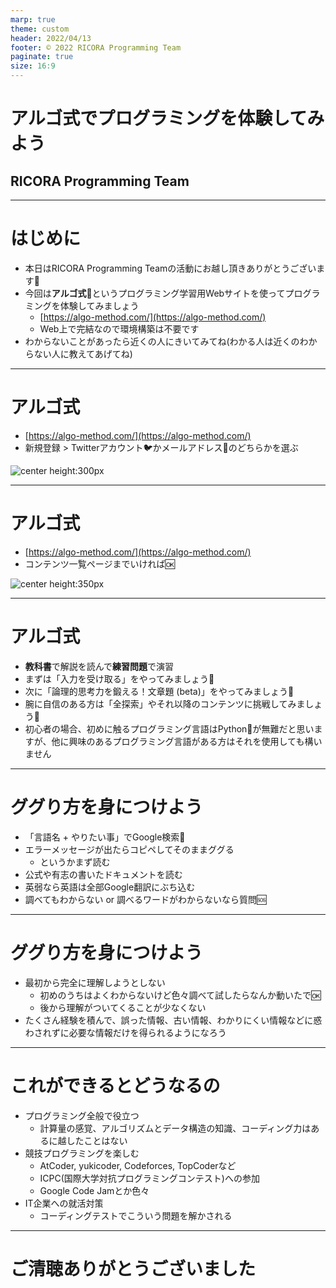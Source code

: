 ```yaml
---
marp: true
theme: custom
header: 2022/04/13
footer: © 2022 RICORA Programming Team
paginate: true
size: 16:9
---
```

<!--_class: top-->

# アルゴ式でプログラミングを体験してみよう

## RICORA Programming Team

---
<!--_class: normal-->

# はじめに

- 本日はRICORA Programming Teamの活動にお越し頂きありがとうございます:partying_face:
- 今回は**アルゴ式**:turtle:というプログラミング学習用Webサイトを使ってプログラミングを体験してみましょう
  - [https://algo-method.com/](https://algo-method.com/)
  - Web上で完結なので環境構築は不要です
- わからないことがあったら近くの人にきいてみてね(わかる人は近くのわからない人に教えてあげてね)

---
<!--_class: normal-->

# アルゴ式
- [https://algo-method.com/](https://algo-method.com/)
- 新規登録 > Twitterアカウント:bird:かメールアドレス:email:のどちらかを選ぶ

![center height:300px](https://user-images.githubusercontent.com/52315048/236456135-2043a0d7-6c72-42b5-80a8-0e9520b5dd87.png)

---
<!--_class: normal-->

# アルゴ式
- [https://algo-method.com/](https://algo-method.com/)
- コンテンツ一覧ページまでいければ:ok:

![center height:350px](https://user-images.githubusercontent.com/52315048/236456196-a7eb552e-78b3-4b13-933f-49c1e26a5429.png)


---
<!--_class: normal-->

# アルゴ式

- **教科書**で解説を読んで**練習問題**で演習
- まずは「入力を受け取る」をやってみましょう:beginner:
- 次に「論理的思考力を鍛える！文章題 (beta)」をやってみましょう:seedling:
- 腕に自信のある方は「全探索」やそれ以降のコンテンツに挑戦してみましょう:muscle:
- 初心者の場合、初めに触るプログラミング言語はPython:snake:が無難だと思いますが、他に興味のあるプログラミング言語がある方はそれを使用しても構いません

---
<!--_class: normal-->

# ググり方を身につけよう

- 「言語名 + やりたい事」でGoogle検索:mag_right:
- エラーメッセージが出たらコピペしてそのままググる
  - というかまず読む
- 公式や有志の書いたドキュメントを読む
- 英弱なら英語は全部Google翻訳にぶち込む
- 調べてもわからない or 調べるワードがわからないなら質問:sos:

---
<!--_class: normal-->

# ググり方を身につけよう

- 最初から完全に理解しようとしない
  - 初めのうちはよくわからないけど色々調べて試したらなんか動いたで:ok:
  - 後から理解がついてくることが少なくない
- たくさん経験を積んで、誤った情報、古い情報、わかりにくい情報などに惑わされずに必要な情報だけを得られるようになろう

---
<!--_class: normal-->

# これができるとどうなるの
- プログラミング全般で役立つ
  - 計算量の感覚、アルゴリズムとデータ構造の知識、コーディング力はあるに越したことはない
- 競技プログラミングを楽しむ
  - AtCoder, yukicoder, Codeforces, TopCoderなど
  - ICPC(国際大学対抗プログラミングコンテスト)への参加
  - Google Code Jamとか色々
- IT企業への就活対策
  - コーディングテストでこういう問題を解かされる
---
<!--_class: final-->

# ご清聴ありがとうございました